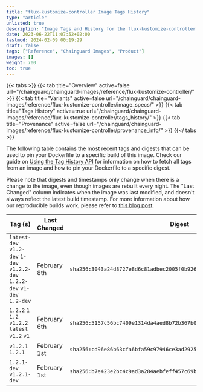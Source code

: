 ```yaml
---
title: "flux-kustomize-controller Image Tags History"
type: "article"
unlisted: true
description: "Image Tags and History for the flux-kustomize-controller Chainguard Image"
date: 2023-06-22T11:07:52+02:00
lastmod: 2024-02-09 00:19:29
draft: false
tags: ["Reference", "Chainguard Images", "Product"]
images: []
weight: 700
toc: true
---
```


{{< tabs >}}
{{< tab title="Overview" active=false url="/chainguard/chainguard-images/reference/flux-kustomize-controller/" >}}
{{< tab title="Variants" active=false url="/chainguard/chainguard-images/reference/flux-kustomize-controller/image_specs/" >}}
{{< tab title="Tags History" active=true url="/chainguard/chainguard-images/reference/flux-kustomize-controller/tags_history/" >}}
{{< tab title="Provenance" active=false url="/chainguard/chainguard-images/reference/flux-kustomize-controller/provenance_info/" >}}
{{</ tabs >}}

The following table contains the most recent tags and digests that can be used to pin your Dockerfile to a specific build of this image. Check our guide on [Using the Tag History API](/chainguard/chainguard-images/using-the-tag-history-api/) for information on how to fetch all tags from an image and how to pin your Dockerfile to a specific digest.

Please note that digests and timestamps only change when there is a change to the image, even though images are rebuilt every night. The "Last Changed" column indicates when the image was last modified, and doesn't always reflect the latest build timestamp. For more information about how our reproducible builds work, please refer to [this blog post](https://www.chainguard.dev/unchained/reproducing-chainguards-reproducible-image-builds).

| Tag (s)                                                                      | Last Changed | Digest                                                                    |
|------------------------------------------------------------------------------|--------------|---------------------------------------------------------------------------|
|  `latest-dev` `v1.2-dev` `1-dev` `v1.2.2-dev` `1.2.2-dev` `v1-dev` `1.2-dev` | February 8th | `sha256:3043a24d8727e8d6c81adbec2005f0b9269701afc2bb78c2111cc3e4902ba9ae` |
|  `1.2.2` `1` `1.2` `v1.2.2` `latest` `v1.2` `v1`                             | February 6th | `sha256:5157c56bc7409e1314da4aed8b72b367b05cb0dc7eed483a126521ddea60d123` |
|  `v1.2.1` `1.2.1`                                                            | February 1st | `sha256:cd96e86b63cfa6bfa59c97946ce3ad2925ba2d737345da465854e00e7ef219e1` |
|  `1.2.1-dev` `v1.2.1-dev`                                                    | February 1st | `sha256:b7e423e2bc4c9ad3a284aebfeff457c69b5a5dae22ca34837ef16e13809edc05` |

